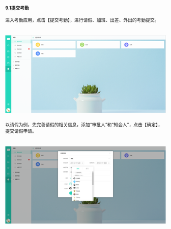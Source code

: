 #### 9.1提交考勤

进入考勤应用，点击【提交考勤】，进行请假、加班、出差、外出的考勤提交。

# ![](/assets/9.1提交考勤.png)

以请假为例，先完善请假的相关信息，添加“审批人”和“知会人”，点击【确定】，提交请假申请。

# ![](/assets/9.1提交考勤2.png)

